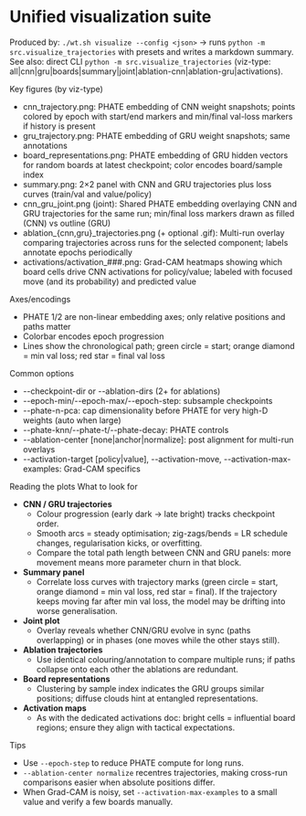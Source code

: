 # Unified visualization suite

Produced by: `./wt.sh visualize --config <json>` → runs `python -m src.visualize_trajectories` with presets and writes a markdown summary.
See also: direct CLI `python -m src.visualize_trajectories` (viz-type: all|cnn|gru|boards|summary|joint|ablation-cnn|ablation-gru|activations).

Key figures (by viz-type)
- cnn_trajectory.png: PHATE embedding of CNN weight snapshots; points colored by epoch with start/end markers and min/final val-loss markers if history is present
- gru_trajectory.png: PHATE embedding of GRU weight snapshots; same annotations
- board_representations.png: PHATE embedding of GRU hidden vectors for random boards at latest checkpoint; color encodes board/sample index
- summary.png: 2×2 panel with CNN and GRU trajectories plus loss curves (train/val and value/policy)
- cnn_gru_joint.png (joint): Shared PHATE embedding overlaying CNN and GRU trajectories for the same run; min/final loss markers drawn as filled (CNN) vs outline (GRU)
- ablation_{cnn,gru}_trajectories.png (+ optional .gif): Multi-run overlay comparing trajectories across runs for the selected component; labels annotate epochs periodically
- activations/activation_###.png: Grad-CAM heatmaps showing which board cells drive CNN activations for policy/value; labeled with focused move (and its probability) and predicted value

Axes/encodings
- PHATE 1/2 are non-linear embedding axes; only relative positions and paths matter
- Colorbar encodes epoch progression
- Lines show the chronological path; green circle = start; orange diamond = min val loss; red star = final val loss

Common options
- --checkpoint-dir or --ablation-dirs (2+ for ablations)
- --epoch-min/--epoch-max/--epoch-step: subsample checkpoints
- --phate-n-pca: cap dimensionality before PHATE for very high-D weights (auto when large)
- --phate-knn/--phate-t/--phate-decay: PHATE controls
- --ablation-center [none|anchor|normalize]: post alignment for multi-run overlays
- --activation-target [policy|value], --activation-move, --activation-max-examples: Grad-CAM specifics

Reading the plots
What to look for
- **CNN / GRU trajectories**
  - Colour progression (early dark → late bright) tracks checkpoint order.
  - Smooth arcs = steady optimisation; zig-zags/bends = LR schedule changes, regularisation kicks, or overfitting.
  - Compare the total path length between CNN and GRU panels: more movement means more parameter churn in that block.
- **Summary panel**
  - Correlate loss curves with trajectory marks (green circle = start, orange diamond = min val loss, red star = final). If the trajectory keeps moving far after min val loss, the model may be drifting into worse generalisation.
- **Joint plot**
  - Overlay reveals whether CNN/GRU evolve in sync (paths overlapping) or in phases (one moves while the other stays still).
- **Ablation trajectories**
  - Use identical colouring/annotation to compare multiple runs; if paths collapse onto each other the ablations are redundant.
- **Board representations**
  - Clustering by sample index indicates the GRU groups similar positions; diffuse clouds hint at entangled representations.
- **Activation maps**
  - As with the dedicated activations doc: bright cells = influential board regions; ensure they align with tactical expectations.

Tips
- Use `--epoch-step` to reduce PHATE compute for long runs.
- `--ablation-center normalize` recentres trajectories, making cross-run comparisons easier when absolute positions differ.
- When Grad-CAM is noisy, set `--activation-max-examples` to a small value and verify a few boards manually.
